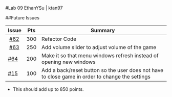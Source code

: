 #Lab 09 EthanYSu | ktan97

##Future Issues

| Issue | Pts | Summary |
|-------|-----|---------|
|  [#62](https://github.com/UCSB-CS56-Projects/cs56-games-battleship/issues/62)  | 300 | Refactor Code |
|  [#63](https://github.com/UCSB-CS56-Projects/cs56-games-battleship/issues/63)  | 250 | Add volume slider to adjust volume of the game |
|  [#64](https://github.com/UCSB-CS56-Projects/cs56-games-battleship/issues/64)  | 200 | Make it so that menu windows refresh instead of opening new windows |
|  [#15](https://github.com/UCSB-CS56-Projects/cs56-games-battleship/issues/15)  | 100 | Add a back/reset button so the user does not have to close game in order to change the settings |
 
* This should add up to 850 points. 
